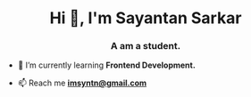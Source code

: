 <h1 align="center">Hi 👋, I'm Sayantan Sarkar</h1>
<h3 align="center">A am a student.</h3>

- 🌱 I’m currently learning **Frontend Development.**

- 📫 Reach me  **imsyntn@gmail.com**


<!--
**imSyntn/imSyntn** is a ✨ _special_ ✨ repository because its `README.md` (this file) appears on your GitHub profile.

Here are some ideas to get you started:

- 🔭 I’m currently working on ...
- 🌱 I’m currently learning ...
- 👯 I’m looking to collaborate on ...
- 🤔 I’m looking for help with ...
- 💬 Ask me about ...
- 📫 How to reach me: ...
- 😄 Pronouns: ...
- ⚡ Fun fact: ...
-->
